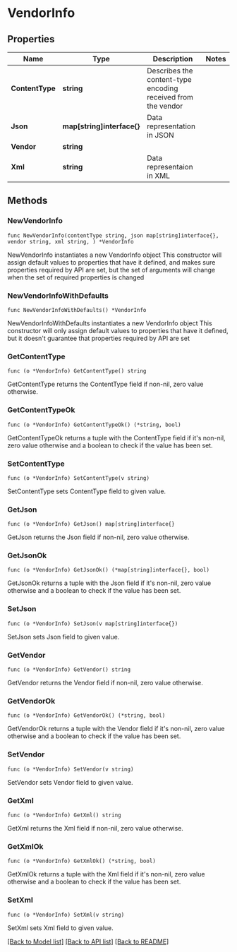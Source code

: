 # VendorInfo

## Properties

Name | Type | Description | Notes
------------ | ------------- | ------------- | -------------
**ContentType** | **string** | Describes the content-type encoding received from the vendor | 
**Json** | **map[string]interface{}** | Data representation in JSON | 
**Vendor** | **string** |  | 
**Xml** | **string** | Data representaion in XML | 

## Methods

### NewVendorInfo

`func NewVendorInfo(contentType string, json map[string]interface{}, vendor string, xml string, ) *VendorInfo`

NewVendorInfo instantiates a new VendorInfo object
This constructor will assign default values to properties that have it defined,
and makes sure properties required by API are set, but the set of arguments
will change when the set of required properties is changed

### NewVendorInfoWithDefaults

`func NewVendorInfoWithDefaults() *VendorInfo`

NewVendorInfoWithDefaults instantiates a new VendorInfo object
This constructor will only assign default values to properties that have it defined,
but it doesn't guarantee that properties required by API are set

### GetContentType

`func (o *VendorInfo) GetContentType() string`

GetContentType returns the ContentType field if non-nil, zero value otherwise.

### GetContentTypeOk

`func (o *VendorInfo) GetContentTypeOk() (*string, bool)`

GetContentTypeOk returns a tuple with the ContentType field if it's non-nil, zero value otherwise
and a boolean to check if the value has been set.

### SetContentType

`func (o *VendorInfo) SetContentType(v string)`

SetContentType sets ContentType field to given value.


### GetJson

`func (o *VendorInfo) GetJson() map[string]interface{}`

GetJson returns the Json field if non-nil, zero value otherwise.

### GetJsonOk

`func (o *VendorInfo) GetJsonOk() (*map[string]interface{}, bool)`

GetJsonOk returns a tuple with the Json field if it's non-nil, zero value otherwise
and a boolean to check if the value has been set.

### SetJson

`func (o *VendorInfo) SetJson(v map[string]interface{})`

SetJson sets Json field to given value.


### GetVendor

`func (o *VendorInfo) GetVendor() string`

GetVendor returns the Vendor field if non-nil, zero value otherwise.

### GetVendorOk

`func (o *VendorInfo) GetVendorOk() (*string, bool)`

GetVendorOk returns a tuple with the Vendor field if it's non-nil, zero value otherwise
and a boolean to check if the value has been set.

### SetVendor

`func (o *VendorInfo) SetVendor(v string)`

SetVendor sets Vendor field to given value.


### GetXml

`func (o *VendorInfo) GetXml() string`

GetXml returns the Xml field if non-nil, zero value otherwise.

### GetXmlOk

`func (o *VendorInfo) GetXmlOk() (*string, bool)`

GetXmlOk returns a tuple with the Xml field if it's non-nil, zero value otherwise
and a boolean to check if the value has been set.

### SetXml

`func (o *VendorInfo) SetXml(v string)`

SetXml sets Xml field to given value.



[[Back to Model list]](../../README.md#documentation-for-models) [[Back to API list]](../../README.md#documentation-for-api-endpoints) [[Back to README]](../../README.md)


